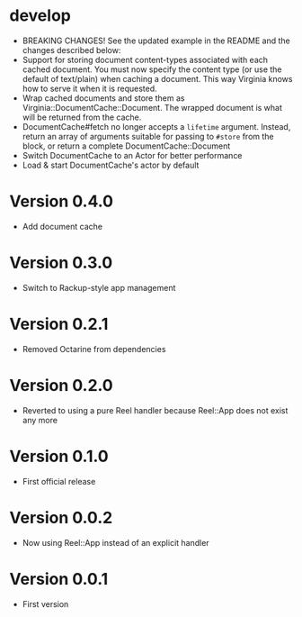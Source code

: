# develop
  * BREAKING CHANGES! See the updated example in the README and the changes described below:
  * Support for storing document content-types associated with each cached document. You must now specify the content type (or use the default of text/plain) when caching a document. This way Virginia knows how to serve it when it is requested.
  * Wrap cached documents and store them as Virginia::DocumentCache::Document. The wrapped document is what will be returned from the cache.
  * DocumentCache#fetch no longer accepts a `lifetime` argument. Instead, return an array of arguments suitable for passing to `#store` from the block, or return a complete DocumentCache::Document
  * Switch DocumentCache to an Actor for better performance
  * Load & start DocumentCache's actor by default

# Version 0.4.0
  * Add document cache

# Version 0.3.0
  * Switch to Rackup-style app management

# Version 0.2.1
  * Removed Octarine from dependencies

# Version 0.2.0
  * Reverted to using a pure Reel handler because Reel::App does not exist any more

# Version 0.1.0
  * First official release

# Version 0.0.2
  * Now using Reel::App instead of an explicit handler

# Version 0.0.1
  * First version
